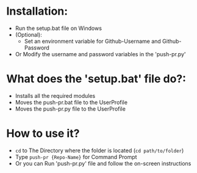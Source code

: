 # Installation:
 
 - Run the setup.bat file on Windows
 - (Optional):
   - Set an environment variable for Github-Username and Github-Password
 - Or Modify the username and password variables in the 'push-pr.py'

# What does the 'setup.bat' file do?:

 - Installs all the required modules
 - Moves the push-pr.bat file to the UserProfile
 - Moves the push-pr.py file to the UserProfile

# How to use it?

 - `cd` to The Directory where the folder is located (`cd path/to/folder`)
 - Type `push-pr {Repo-Name}` for Command Prompt
 - Or you can Run 'push-pr.py' file and follow the on-screen instructions
